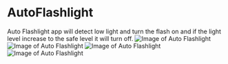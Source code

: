 # AutoFlashlight
Auto Flashlight app will detect low light and turn the flash on and if the light level increase to the safe level it will turn off.
![Image of Auto Flashlight](https://user-images.githubusercontent.com/24195338/75290833-c29a0a80-5829-11ea-8c75-2bf59659c916.jpg)
![Image of Auto Flashlight](https://user-images.githubusercontent.com/24195338/75290882-d9d8f800-5829-11ea-8de3-d23fa83c600d.jpg)
![Image of Auto Flashlight](https://user-images.githubusercontent.com/24195338/75290905-e3faf680-5829-11ea-9be2-0ae355f32ca8.jpg)
![Image of Auto Flashlight](https://user-images.githubusercontent.com/24195338/75290943-f412d600-5829-11ea-9f85-501b8dabd1ce.jpg)
